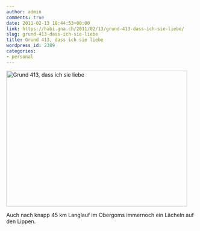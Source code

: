 ```yaml
---
author: admin
comments: true
date: 2011-02-13 18:44:53+00:00
link: https://habi.gna.ch/2011/02/13/grund-413-dass-ich-sie-liebe/
slug: grund-413-dass-ich-sie-liebe
title: Grund 413, dass ich sie liebe
wordpress_id: 2389
categories:
- personal
---
```


<a data-flickr-embed="true" href="https://www.flickr.com/photos/habi/5441961719" title="Grund 413, dass ich sie liebe"><img src="https://live.staticflickr.com/5260/5441961719_2640d04209.jpg" alt="Grund 413, dass ich sie liebe" width="480" height="360"></a><script async="" src="//embedr.flickr.com/assets/client-code.js" charset="utf-8"></script>

Auch nach knapp 45 km Langlauf im Obergoms immernoch ein Lächeln auf den Lippen.
